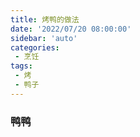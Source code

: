 ```yaml
---
title: 烤鸭的做法
date: '2022/07/20 08:00:00'
sidebar: 'auto'
categories:
 - 烹饪
tags:
 - 烤
 - 鸭子
---
```


### 鸭鸭
